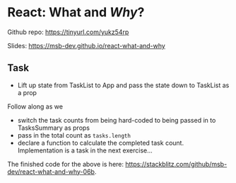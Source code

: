 # React: What and _Why_?

Github repo: https://tinyurl.com/yukz54rp

Slides: https://msb-dev.github.io/react-what-and-why

## Task

- Lift up state from TaskList to App and pass the state down to TaskList as a prop

Follow along as we

- switch the task counts from being hard-coded to being passed in to TasksSummary as props
- pass in the total count as `tasks.length`
- declare a function to calculate the completed task count. Implementation is a task in the next exercise...

The finished code for the above is here: https://stackblitz.com/github/msb-dev/react-what-and-why-06b.
